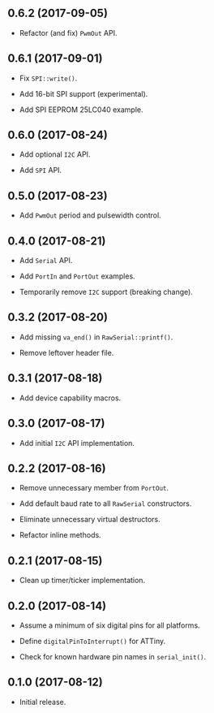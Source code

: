 ## 0.6.2 (2017-09-05)

- Refactor (and fix) `PwmOut` API.


## 0.6.1 (2017-09-01)

- Fix `SPI::write()`.

- Add 16-bit SPI support (experimental).

- Add SPI EEPROM 25LC040 example.


## 0.6.0 (2017-08-24)

- Add optional `I2C` API.

- Add `SPI` API.


## 0.5.0 (2017-08-23)

- Add `PwmOut` period and pulsewidth control.


## 0.4.0 (2017-08-21)

- Add `Serial` API.

- Add `PortIn` and `PortOut` examples.

- Temporarily remove `I2C` support (breaking change).


## 0.3.2 (2017-08-20)

- Add missing `va_end()` in `RawSerial::printf()`.

- Remove leftover header file.


## 0.3.1 (2017-08-18)

- Add device capability macros.


## 0.3.0 (2017-08-17)

- Add initial `I2C` API implementation.


## 0.2.2 (2017-08-16)

- Remove unnecessary member from `PortOut`.

- Add default baud rate to all `RawSerial` constructors.

- Eliminate unnecessary virtual destructors.

- Refactor inline methods.


## 0.2.1 (2017-08-15)

- Clean up timer/ticker implementation.


## 0.2.0 (2017-08-14)

- Assume a minimum of six digital pins for all platforms.

- Define `digitalPinToInterrupt()` for ATTiny.

- Check for known hardware pin names in `serial_init()`.


## 0.1.0 (2017-08-12)

- Initial release.
